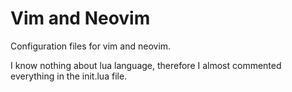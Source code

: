 # Vim and Neovim

Configuration files for vim and neovim.

I know nothing about lua language, therefore I almost commented everything in the init.lua file.
